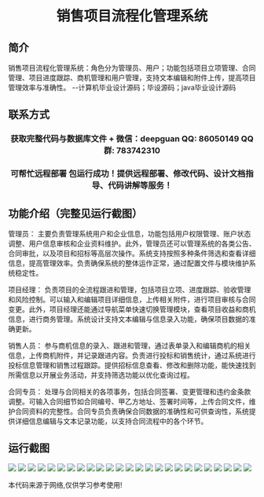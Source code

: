 <p><h1 align="center">销售项目流程化管理系统</h1></p>

## 简介
销售项目流程化管理系统：角色分为管理员、用户；功能包括项目立项管理、合同管理、项目进度跟踪、商机管理和用户管理，支持文本编辑和附件上传，提高项目管理效率与准确性。    --计算机毕业设计源码；毕设源码；java毕业设计源码


## 联系方式
<p><h3 align="center">获取完整代码与数据库文件 + 微信：deepguan QQ: 86050149 QQ群: 783742310</h3></p>
<p><h3 align="center">可帮忙远程部署 包运行成功！提供远程部署、修改代码、设计文档指导、代码讲解等服务！</h3></p>

## 功能介绍（完整见运行截图）
管理员： 主要负责管理系统用户和企业信息，功能包括用户权限管理、账户状态调整、用户信息审核和企业资料维护。此外，管理员还可以管理系统的各类公告、合同审批，以及项目和招标等高层次操作。系统支持按照多种条件筛选和查看详细信息，提高管理效率。负责确保系统的整体运作正常，通过配置文件与模块维护系统稳定性。

项目经理： 负责项目的全流程跟进和管理，包括项目立项、进度跟踪、验收管理和风险控制。可以输入和编辑项目详细信息，上传相关附件，进行项目审核与合同变更。此外，项目经理还能通过导航菜单快速切换管理模块，查看项目收益和商机信息，进行商务管理。系统设计支持文本编辑与信息录入功能，确保项目数据的准确更新。

销售人员： 参与商机信息的录入、跟进和管理，通过表单录入和编辑商机的相关信息，上传商机附件，并记录跟进内容。负责进行投标和销售统计，通过系统进行投标信息管理和销售过程跟踪。提供招标信息查看、修改和删除功能，能快速找到所需信息以开展业务活动，并支持筛选功能以优化查询过程。

合同专员： 处理与合同相关的各项事务，包括合同签署、变更管理和违约金条款调整。可输入合同细节如合同编号、甲乙方地址、签署时间等，上传合同文件，维护合同资料的完整性。合同专员负责确保合同数据的准确性和可供查询性，系统提供详细信息编辑与文本记录功能，以支持合同流程中的各个环节。


## 运行截图
![](img/001.jpg)
![](img/002.jpg)
![](img/003.jpg)
![](img/004.jpg)
![](img/005.jpg)
![](img/006.jpg)
![](img/007.jpg)
![](img/008.jpg)
![](img/009.jpg)
![](img/010.jpg)
![](img/011.jpg)
![](img/012.jpg)
![](img/013.jpg)
![](img/014.jpg)
![](img/015.jpg)
![](img/016.jpg)
![](img/017.jpg)
![](img/018.jpg)
![](img/019.jpg)
![](img/020.jpg)
![](img/021.jpg)
![](img/022.jpg)
![](img/023.jpg)
![](img/024.jpg)
![](img/025.jpg)

<p>本代码来源于网络,仅供学习参考使用!</p>
